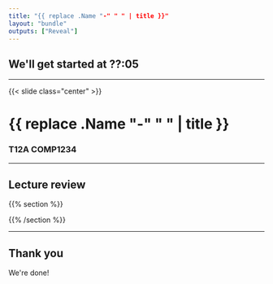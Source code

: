 ```yaml
---
title: "{{ replace .Name "-" " " | title }}"
layout: "bundle"
outputs: ["Reveal"]
---
```


## We'll get started at ??:05

---

{{< slide class="center" >}}
# {{ replace .Name "-" " " | title }}
### T12A COMP1234 

---

## Lecture review
{{% section %}}

{{% /section %}}

---

## Thank you
We're done!